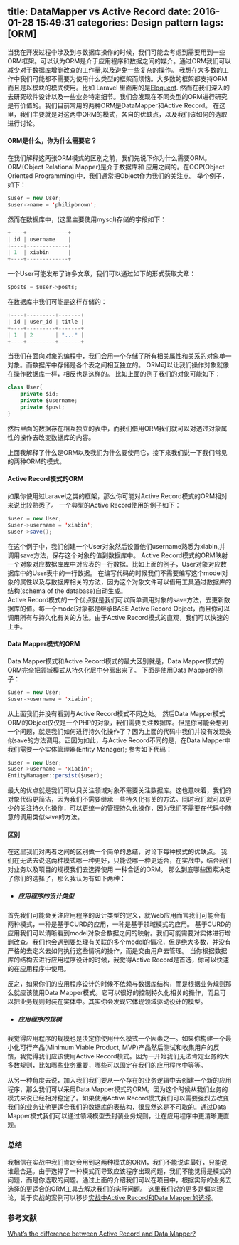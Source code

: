 title: DataMapper vs Active Record
date: 2016-01-28 15:49:31
categories: Design pattern
tags: [ORM]
---
当我在开发过程中涉及到与数据库操作的时候，我们可能会考虑到需要用到一些ORM框架。可以认为ORM是介于应用程序和数据之间的媒介。通过ORM我们可以减少对于数据库增删改查的工作量,以及避免一些复杂的操作。
我想在大多数的工作中我们可能都不需要为使用什么类型的框架而烦恼。大多数的框架都支持ORM而且是以模块的模式使用。比如 Laravel 里面用的是[Eloquent](https://laravel.com/docs/5.2/eloquent).
然而在我们深入的去研究软件设计以及一些业务特定细节。我们会发现在不同类型的ORM进行研究是有价值的。我们目前常用的两种ORM是DataMapper和Active Record。
在这里，我们主要就是对这两中ORM的模式，各自的优缺点，以及我们该如何的选取进行讨论。
<!--more-->

#### ORM是什么，你为什么需要它？
在我们解释这两张ORM模式的区别之前，我们先说下你为什么需要ORM。
ORM(Object Relational Mapper)是介于数据库和 应用之间的。在OOP(Object Oriented Programming)中，我们通常把Object作为我们的关注点。
举个例子，如下：
```java
$user = new User;
$user->name = 'philipbrown';
```
然而在数据库中，(这里主要使用mysql)存储的字段如下：
```java
+----+-------------+
| id | username    |
+----+-------------+
| 1  | xiabin      |
+----+-------------+
```
一个User可能发布了许多文章，我们可以通过如下的形式获取文章：
```java
$posts = $user->posts;
```
在数据库中我们可能是这样存储的：
```java
+----+---------+-------+
| id | user_id | title |
+----+---------+-------+
| 1  | 2       | "..." |
+----+---------+-------+
```
当我们在面向对象的编程中，我们会用一个存储了所有相关属性和关系的对象单一对象。而数据库中存储是各个表之间相互独立的。
ORM可以让我们操作对象就像在操作数据库一样，相反也是这样的。
比如上面的例子我们的对象可能如下：
```java
class User{
    private $id;
    private $username;
    private $post;
}
```
然后里面的数据存在相互独立的表中，而我们借用ORM我们就可以对透过对象属性的操作去改变数据库的内容。

上面我解释了什么是ORM以及我们为什么要使用它，接下来我们说一下我们常见的两种ORM的模式。

#### Active Record模式的ORM

如果你使用过Laravel之类的框架，那么你可能对Active Record模式的ORM相对来说比较熟悉了。
一个典型的Active Record使用的例子如下：
```java
$user = new User;
$user->username = 'xiabin';
$user->save();
```

在这个例子中，我们创建一个User对象然后设置他们username熟悉为xiabin,并调用save方法，保存这个对象的值到数据库中。
Active Record模式的ORM映射一个对象对应数据库库中对应表的一行数据。比如上面的例子，User对象对应数据库中的User表中的一行数据。
在编写代码的时候我们不需要编写这个model对象的属性以及与数据库相关的方法，因为这个对象文件可以借用工具通过数据库的结构(schema of the database)自动生成。  
Active Record模式的一个优点就是我们可以简单调用对象的save方法，去更新数据库的值。每一个model对象都是继承BASE Active Record Object，而且你可以调用所有与持久化有关的方法。由于Active Record模式的直观，我们可以快速的上手。

#### Data Mapper模式的ORM
Data Mapper模式和Active Record模式的最大区别就是，Data Mapper模式的ORM完全把领域模式从持久化层中分离出来了。
下面是使用Data Mapper的例子：
```java
$user = new User;
$user->username = 'xiabin';
```
从上面我们并没有看到与Active Record模式不同之处。
然后Data Mapper模式ORM的Object仅仅是一个PHP的对象，我们需要关注数据库。但是你可能会想到一个问题，就是我们如何进行持久化操作了？因为上面的代码中我们并没有发现类似save的方法调用。正因为如此，与Active Record不同的是，在Data Mapper中我们需要一个实体管理器(Entity Manager);
参考如下代码：
```java
$user = new User;
$user->username = 'xiabin';
EntityManager::persist($user);
```
最大的优点就是我们可以只关注领域对象不需要关注数据库。这也意味着，我们的对象代码更简洁，因为我们不需要继承一些持久化有关的方法。同时我们就可以更少的关注持久化操作，可以更统一的管理持久化操作，因为我们不需要在代码中随意的调用类似save的方法。

#### 区别
在这里我们对两者之间的区别做一个简单的总结，讨论下每种模式的优缺点。
我们在无法去说这两种模式哪一种更好，只能说哪一种更适合，在实战中，结合我们对业务以及项目的规模我们去选择使用 一种合适的ORM。
那么到底哪些因素决定了你们的选择了，那么我认为有如下两种：
- ##### 应用程序的设计类型
首先我们可能会关注应用程序的设计类型的定义，就Web应用而言我们可能会有两种模式，一种是基于CURD的应用，一种是基于领域模式的应用。
基于CURD的应用我们可以清晰看到model对象合数据之间的映射。我们可能需要对实体进行增删改查。我们也会遇到要处理有关联的多个model的情况，但是绝大多数，并没有严格的去定义去如何执行这些情况的操作，而是交由用户去管理。
当你根据数据库的结构去进行应用程序设计的时候，我觉得Active Record是首选，你可以快速的在应用程序中使用。

反之，如果你们的应用程序设计的时候不依赖与数据库结构，而是根据业务规则那么就应该使用Data Mapper模式。它可以很好的控制持久化相关的操作，而且可以把业务规则封装在实体中。其实你会发现它体现领域驱动设计的模型。
- ##### 应用程序的规模
我觉得应用程序的规模也是决定你使用什么模式一个因素之一。如果你构建一个最小化可行产品(Minimum Viable Product, MVP)产品然后测试和收集用户的反馈，我觉得我们应该使用Active Record模式。因为一开始我们无法肯定业务的大多数规则，比如哪些业务重要，哪些可以固定在我们的应用程序中等等。

从另一种角度去说，加入我们我们要从一个存在的业务逻辑中去创建一个新的应用程序，那么我们可以采用Data Mapper模式的ORM。因为这个时候从我们业务的模式来说已经相对稳定了。如果使用Active Record模式我们可以需要强烈去改变我们的业务让他更适合我们的数据库的表结构，很显然这是不可取的。通过Data Mapper模式我们可以通过领域模型去封装业务规则，让在应用程序中更清晰更直观。

### 总结
我相信在实战中我们肯定会用到这两种模式的ORM，我们不能说谁最好，只能说谁最合适。由于选择了一种模式而导致应该程序出现问题，我们不能觉得是模式的问题，而是你选取的问题。通过上面的介绍我们可以在项目中，根据实际的业务去选择的更适合的ORM工具去解决我们的实际问题。
这里我们说的更多是偏向理论，关于实战的案例可以移步[实战中Active Record和Data Mapper的选择](/2016/02/01/orm-note2/)。

### 参考文献
[What’s the difference between Active Record and Data Mapper?](http://culttt.com/2014/06/18/whats-difference-active-record-data-mapper/)
